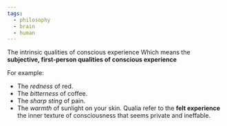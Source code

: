 ```yaml
---
tags:
  - philosophy
  - brain
  - human
---
```

The intrinsic qualities of conscious experience
Which means the **subjective, first-person qualities of conscious experience**

For example:
- The _redness_ of red.
- The _bitterness_ of coffee.
- The _sharp sting_ of pain.
- The _warmth_ of sunlight on your skin.
Qualia refer to the **felt experience** the inner texture of consciousness that seems private and ineffable.